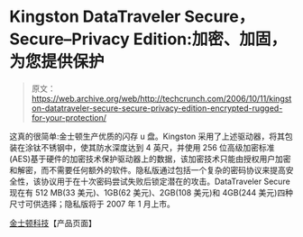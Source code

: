 # Kingston DataTraveler Secure，Secure–Privacy Edition:加密、加固，为您提供保护

> 原文：<https://web.archive.org/web/http://techcrunch.com/2006/10/11/kingston-datatraveler-secure-secure-privacy-edition-encrypted-rugged-for-your-protection/>

这真的很简单:金士顿生产优质的闪存 u 盘。Kingston 采用了上述驱动器，将其包装在涂钛不锈钢中，使其防水深度达到 4 英尺，并使用 256 位高级加密标准(AES)基于硬件的加密技术保护驱动器上的数据，该加密技术只能由授权用户加密和解密，而不需要任何额外的软件。隐私版通过包括一个复杂的密码协议来提高安全性，该协议用于在十次密码尝试失败后锁定潜在的攻击。DataTraveler Secure 现在有 512 MB(33 美元)、1GB(62 美元)、2GB(108 美元)和 4GB(244 美元)四种尺寸可供选择；隐私版将于 2007 年 1 月上市。

[金士顿科技](https://web.archive.org/web/20151008215938/http://www.kingston.com/flash/dt_secure.asp)【产品页面】
